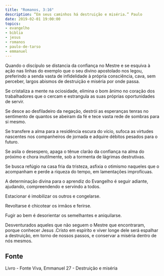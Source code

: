 ```yaml
---
title: "Romanos, 3:16"
description: “Em seus caminhos há destruição e miséria.” Paulo
date: 2019-02-01 19:00:00
topics: 
- evangelho
- biblia
- jesus
- romanos
- paulo-de-tarso
- emmanuel
---
```


Quando o discípulo se distancia da confiança no Mestre e se esquiva à ação
nas linhas do exemplo que o seu divino apostolado nos legou, preferindo a senda
vasta de infidelidade à própria consciência, cava, sem perceber, largos abismos de
destruição e miséria por onde passa.

Se cristaliza a mente na ociosidade, elimina o bom ânimo no coração dos
trabalhadores que o cercam e estrangula as suas próprias oportunidades de servir.

Se desce ao desfiladeiro da negação, destrói as esperanças tenras no
sentimento de quantos se abeiram da fé e tece vasta rede de sombras para si mesmo.

Se transfere a alma para a residência escura do vício, sufoca as virtudes
nascentes nos companheiros de jornada e adquire débitos pesados para o futuro.

Se asila o desespero, apaga o tênue clarão da confiança na alma do próximo
e chora inutilmente, sob a tormenta de lágrimas destrutivas.

Se busca refúgio na casa fria da tristeza, asfixia o otimismo naqueles que o
acompanham e perde a riqueza do tempo, em lamentações improfícuas.

A determinação divina para o aprendiz do Evangelho é seguir adiante,
ajudando, compreendendo e servindo a todos.

Estacionar é imobilizar os outros e congelar­se.

Revoltar­se é chicotear os irmãos e ferir­se.

Fugir ao bem é desorientar os semelhantes e aniquilar­se.

Desventurados aqueles que não seguem o Mestre que encontraram, porque
conhecer Jesus .Cristo em espírito e viver longe dele será espalhar a destruição, em
torno de nossos passos, e conservar a miséria dentro de nós mesmos.


## Fonte
Livro - Fonte Viva, Emmanuel
27 - Destruição e miséria
